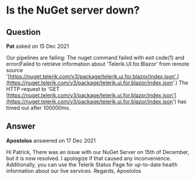 # Is the NuGet server down?

## Question

**Pat** asked on 15 Dec 2021

Our pipelines are failing: The nuget command failed with exit code(1) and error(Failed to retrieve information about 'Telerik.UI.for.Blazor' from remote source '[https://nuget.telerik.com/v3/package/telerik.ui.for.blazor/index.json'.](https://nuget.telerik.com/v3/package/telerik.ui.for.blazor/index.json'.) The HTTP request to 'GET [https://nuget.telerik.com/v3/package/telerik.ui.for.blazor/index.json'](https://nuget.telerik.com/v3/package/telerik.ui.for.blazor/index.json') has timed out after 100000ms.

## Answer

**Apostolos** answered on 17 Dec 2021

Hi Patrick, There was an issue with our NuGet Server on 15th of December, but it is now resolved. I apologize if that caused any inconvenience. Additionally, you can use the Telerik Status Page for up-to-date health information about our live services. Regards, Apostolos
